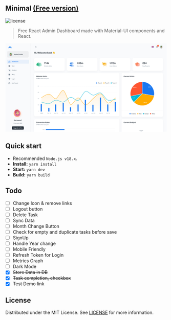 ## Minimal [(Free version)](https://minimal-kit-react.vercel.app/)

![license](https://img.shields.io/badge/license-MIT-blue.svg)

> Free React Admin Dashboard made with Material-UI components and React.

![preview](public/assets/preview.jpg)

## Quick start

- Recommended `Node.js v18.x`.
- **Install:** `yarn install`
- **Start:** `yarn dev`
- **Build:** `yarn build`

## Todo

- [ ] Change Icon & remove links
- [ ] Logout button
- [ ] Delete Task
- [ ] Sync Data
- [ ] Month Change Button
- [ ] Check for empty and duplicate tasks before save
- [ ] SignUp
- [ ] Handle Year change
- [ ] Mobile Friendly
- [ ] Refresh Token for Login
- [ ] Metrics Graph
- [ ] Dark Mode
- [x] ~~Store Data in DB~~
- [x] ~~Task completion, checkbox~~
- [x] ~~Test Demo link~~

## License

Distributed under the MIT License. See [LICENSE](https://github.com/minimal-ui-kit/minimal.free/blob/main/LICENSE.md) for more information.
